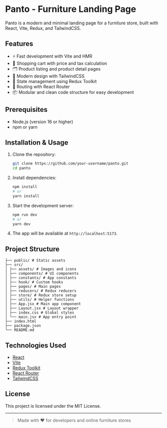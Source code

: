 # Panto - Furniture Landing Page

Panto is a modern and minimal landing page for a furniture store, built with React, Vite, Redux, and TailwindCSS.

## Features

- ⚡️ Fast development with Vite and HMR
- 🛒 Shopping cart with price and tax calculation
- 🗂 Product listing and product detail pages
- 🎨 Modern design with TailwindCSS
- 🔄 State management using Redux Toolkit
- 🔗 Routing with React Router
- 📦 Modular and clean code structure for easy development

## Prerequisites

- Node.js (version 16 or higher)
- npm or yarn

## Installation & Usage

1. Clone the repository:

   ```bash
   git clone https://github.com/your-username/panto.git
   cd panto
   ```

2. Install dependencies:

   ```bash
   npm install
   # or
   yarn install
   ```

3. Start the development server:

   ```bash
   npm run dev
   # or
   yarn dev
   ```

4. The app will be available at `http://localhost:5173`.

## Project Structure

```
├── public/ # Static assets
├── src/
│ ├── assets/ # Images and icons
│ ├── components/ # UI components
│ ├── constants/ # App constants
│ ├── hook/ # Custom hooks
│ ├── pages/ # Main pages
│ ├── reducers/ # Redux reducers
│ ├── store/ # Redux store setup
│ ├── utils/ # Helper functions
│ ├── App.jsx # Main app component
│ ├── Layout.jsx # Layout wrapper
│ ├── index.css # Global styles
│ └── main.jsx # App entry point
├── index.html
├── package.json
└── README.md
```
## Technologies Used

- [React](https://reactjs.org/)
- [Vite](https://vitejs.dev/)
- [Redux Toolkit](https://redux-toolkit.js.org/)
- [React Router](https://reactrouter.com/)
- [TailwindCSS](https://tailwindcss.com/)

## License

This project is licensed under the MIT License.

---

> Made with ❤️ for developers and online furniture stores
